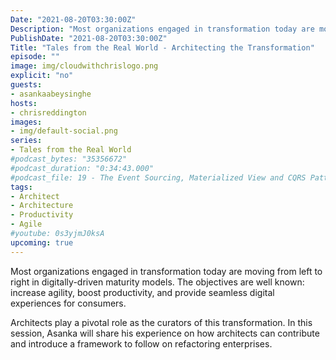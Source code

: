 ```yaml
---
Date: "2021-08-20T03:30:00Z"
Description: "Most organizations engaged in transformation today are moving from left to right in digitally-driven maturity models. The objectives are well known: increase agility, boost productivity, and provide seamless digital experiences for consumers. Architects play a pivotal role as the curators of this transformation. In this session, Asanka will share his experience on how architects can contribute and introduce a framework to follow on refactoring enterprises."
PublishDate: "2021-08-20T03:30:00Z"
Title: "Tales from the Real World - Architecting the Transformation"
episode: ""
image: img/cloudwithchrislogo.png
explicit: "no"
guests:
- asankaabeysinghe
hosts:
- chrisreddington
images:
- img/default-social.png
series:
- Tales from the Real World
#podcast_bytes: "35356672"
#podcast_duration: "0:34:43.000"
#podcast_file: 19 - The Event Sourcing, Materialized View and CQRS Patterns.mp3
tags:
- Architect
- Architecture
- Productivity
- Agile
#youtube: 0s3yjmJ0ksA
upcoming: true
---
```

Most organizations engaged in transformation today are moving from left to right in digitally-driven maturity models. The objectives are well known: increase agility, boost productivity, and provide seamless digital experiences for consumers.

Architects play a pivotal role as the curators of this transformation. In this session, Asanka will share his experience on how architects can contribute and introduce a framework to follow on refactoring enterprises.